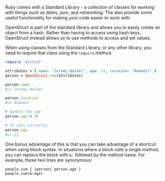 Ruby comes with a Standard Library - a collection of classes for working with things such as dates, json, and networking.
The also provide some useful functionality for making your code easier to work with.

OpenStruct is part of the standard library and allows you to easily create an object from a hash. Rather than having to access using hash keys, OpenStruct instead allows us to use methods to access and set values.

When using classes from the Standard Library, or any other library, you need to require that class using the `require` method.

```ruby
require 'ostruct'

attributes = { name: "Jeremy Walker", age: 21, location: "Nomadic" }
person = OpenStruct.new(attributes)

person.name
#=> Jeremy Walker

person.location
#=> Nomadic

# Update the age
person.age = 35

# It sets correctly
person.age
#=> 21
```

One bonus advantage of this is that you can take advantage of a shortcut when using block syntax. In situations where a block calls a single method, you can replace the block with `&:` followed by the method name. For example, these two lines are synonymous:

```
people.sum { |person| person.age }
people.sum(&:age)
```
